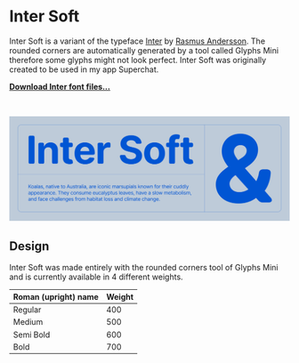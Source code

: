 # Inter Soft

Inter Soft is a variant of the typeface [Inter](https://github.com/rsms/inter) by [Rasmus Andersson](https://github.com/rsms).
The rounded corners are automatically generated by a tool called Glyphs Mini therefore some glyphs might not look perfect.
Inter Soft was originally created to be used in my app Superchat.

[**Download Inter font files…**](https://github.com/lauridskern/inter-soft/releases/latest)

<br>

[![Sample](misc/readme/intro.png)]()

## Design

Inter Soft was made entirely with the rounded corners tool of Glyphs Mini and is currently available in 4 different weights.

| Roman (upright) name | Weight
| -------------------- | ------------
| Regular              | 400
| Medium               | 500
| Semi Bold            | 600
| Bold                 | 700


